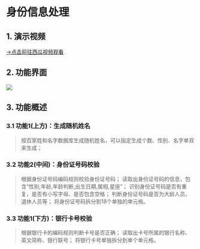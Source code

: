 # 身份信息处理
## 1. 演示视频
[→点击前往西瓜视频观看](https://www.ixigua.com/7290174023407764029?utm_source=xiguastudio)

## 2. 功能界面
<img src="/_media//images/08-身份信息处理/01.png">

## 3. 功能概述

### 3.1 功能1(上方)：生成随机姓名

> 按百家姓和名字数据库生成随机姓名，可以指定生成个数、性别、名字单双来生成；

### 3.2 功能2(中间)：身份证号码校验

> 根据身份证号码编码规则校验身份证号码；
> 读取出身份证号码的信息，包含“性别,年龄,年龄判断,出生日期,属相,星座”；
> 识别身份证号码是否有重复，是否有小写字母、是否包含空格；
> 判断身份证号码是否为大龄人员、退休人员等；
> 将身份证号码拆分到18个单独的单元格。

### 3.3 功能1(下方)：银行卡号校验

> 根据银行卡的编码规则判断卡号是否正确；
> 读取出卡号所属的银行名称、英文简称、银行联号；
> 将银行卡号单独拆分到单个单元格。


